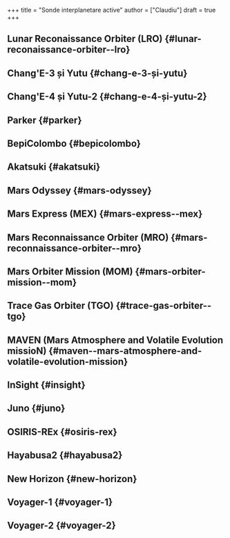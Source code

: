 +++
title = "Sonde interplanetare active"
author = ["Claudiu"]
draft = true
+++

## Lunar Reconaissance Orbiter (LRO) {#lunar-reconaissance-orbiter--lro}


## Chang'E-3 și Yutu {#chang-e-3-și-yutu}


## Chang'E-4 și Yutu-2 {#chang-e-4-și-yutu-2}


## Parker {#parker}


## BepiColombo {#bepicolombo}


## Akatsuki {#akatsuki}


## Mars Odyssey {#mars-odyssey}


## Mars Express (MEX) {#mars-express--mex}


## Mars Reconnaissance Orbiter (MRO) {#mars-reconnaissance-orbiter--mro}


## Mars Orbiter Mission (MOM) {#mars-orbiter-mission--mom}


## Trace Gas Orbiter (TGO) {#trace-gas-orbiter--tgo}


## MAVEN (Mars Atmosphere and Volatile Evolution missioN) {#maven--mars-atmosphere-and-volatile-evolution-mission}


## InSight {#insight}


## Juno {#juno}


## OSIRIS-REx {#osiris-rex}


## Hayabusa2 {#hayabusa2}


## New Horizon {#new-horizon}


## Voyager-1 {#voyager-1}


## Voyager-2 {#voyager-2}